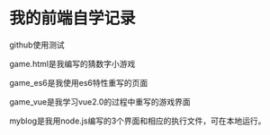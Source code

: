 # 我的前端自学记录

github使用测试

game.html是我编写的猜数字小游戏

game_es6是我使用es6特性重写的页面

game_vue是我学习vue2.0的过程中重写的游戏界面

myblog是我用node.js编写的3个界面和相应的执行文件，可在本地运行。
